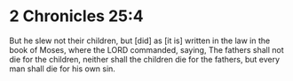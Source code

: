 # 2 Chronicles 25:4

But he slew not their children, but [did] as [it is] written in the law in the book of Moses, where the LORD commanded, saying, The fathers shall not die for the children, neither shall the children die for the fathers, but every man shall die for his own sin.